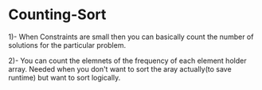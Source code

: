 # Counting-Sort

1)- When Constraints are small then you can basically count the number of solutions for the particular problem.

2)- You can count the elemnets of the frequency of each element holder array. Needed when you don't want to sort the aray actually(to save runtime) but want to sort logically.
